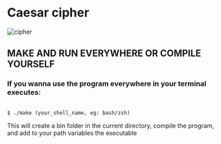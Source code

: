 # Caesar cipher

![cipher](https://uploaddeimagens.com.br/images/003/646/852/full/Screenshot_from_2022-01-25_15-44-42.png?1643136722)

## MAKE AND RUN EVERYWHERE OR COMPILE YOURSELF
### If you wanna use the program everywhere in your terminal executes: 
<code>
$ ./make (your_shell_name, eg: bash/zsh) 
</code>


This will create a bin folder in the current directory, compile the program, and add to your path variables the executable
